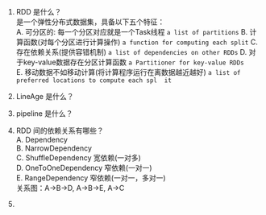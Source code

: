 1. RDD 是什么？  
是一个弹性分布式数据集，具备以下五个特征：  
A. 可分区的: 每一个分区对应就是一个Task线程  ```a list of partitions```
B. 计算函数(对每个分区进行计算操作) ```a function for computing each split``` 
C. 存在依赖关系(提供容错机制) ```a list of dependencies on other RDDs```
D. 对于key-value数据存在分区计算函数 ```a Partitioner for key-value RDDs```  
E. 移动数据不如移动计算(将计算程序运行在离数据越近越好) ```a list of preferred locations to compute each spl  it```  

2. LineAge 是什么？ 
3. pipeline 是什么？  
4. RDD 间的依赖关系有哪些？  
A. Dependency   
B. NarrowDependency  
C. ShuffleDependency 宽依赖(一对多)  
D. OneToOneDependency 窄依赖(一对一)  
E. RangeDependency 窄依赖(一对一，多对一)  
关系图：A->B->D, A->B->E, A->C
5. 